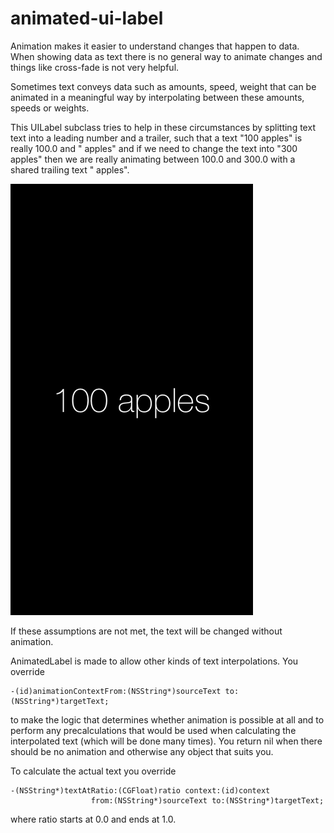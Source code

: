 animated-ui-label
=================

Animation makes it easier to understand changes that happen to data. When showing data as text
there is no general way to animate changes and things like cross-fade is not very helpful.

Sometimes text conveys data such as amounts, speed, weight that can be animated in a meaningful
way by interpolating between these amounts, speeds or weights.

This UILabel subclass tries to help in these circumstances by splitting text text into a leading
number and a trailer, such that a text "100 apples" is really 100.0 and " apples" and if we need 
to change the text into "300 apples" then we are really animating between 100.0 and 300.0 with a
shared trailing text " apples".

<img src="example.gif"/>

If these assumptions are not met, the text will be changed without animation.

AnimatedLabel is made to allow other kinds of text interpolations. You override

    -(id)animationContextFrom:(NSString*)sourceText to:(NSString*)targetText;
to make the logic that determines whether animation is possible at all and to
perform any precalculations that would be used when calculating the interpolated
text (which will be done many times). You return nil when there should be no animation
and otherwise any object that suits you.

To calculate the actual text you override

    -(NSString*)textAtRatio:(CGFloat)ratio context:(id)context
                      from:(NSString*)sourceText to:(NSString*)targetText;
where ratio starts at 0.0 and ends at 1.0.
